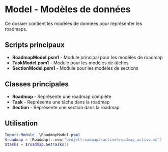 # Model - Modèles de données

Ce dossier contient les modèles de données pour représenter les roadmaps.

## Scripts principaux

- **RoadmapModel.psm1** - Module principal pour les modèles de roadmap
- **TaskModel.psm1** - Module pour les modèles de tâches
- **SectionModel.psm1** - Module pour les modèles de sections

## Classes principales

- **Roadmap** - Représente une roadmap complète
- **Task** - Représente une tâche dans la roadmap
- **Section** - Représente une section dans la roadmap

## Utilisation

```powershell
Import-Module .\RoadmapModel.psm1
$roadmap = [Roadmap]::new("projet\roadmaps\active\roadmap_active.md")
$tasks = $roadmap.GetTasks()
```
